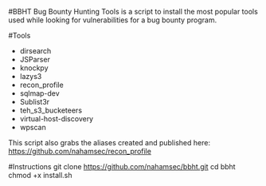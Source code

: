 #BBHT
Bug Bounty Hunting Tools is a script to install the most popular tools used while looking for vulnerabilities for a bug bounty program.

#Tools
- dirsearch
- JSParser
- knockpy
- lazys3
- recon_profile
- sqlmap-dev
- Sublist3r
- teh_s3_bucketeers
- virtual-host-discovery
- wpscan


This script also grabs the aliases created and published here:
https://github.com/nahamsec/recon_profile


#Instructions
git clone https://github.com/nahamsec/bbht.git
cd bbht
chmod +x install.sh
